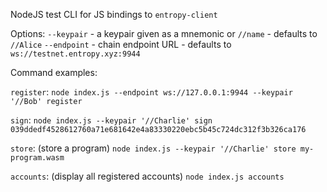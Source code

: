 NodeJS test CLI for JS bindings to `entropy-client`

Options:
`--keypair` - a keypair given as a mnemonic or `//name` - defaults to `//Alice`
`--endpoint` - chain endpoint URL - defaults to `ws://testnet.entropy.xyz:9944`

Command examples:

`register`:
`node index.js --endpoint ws://127.0.0.1:9944 --keypair '//Bob' register`

`sign`:
`node index.js --keypair '//Charlie' sign 039ddedf4528612760a71e681642e4a83330220ebc5b45c724dc312f3b326ca176`

`store`: (store a program)
`node index.js --keypair '//Charlie' store my-program.wasm`

`accounts`: (display all registered accounts)
`node index.js accounts`
